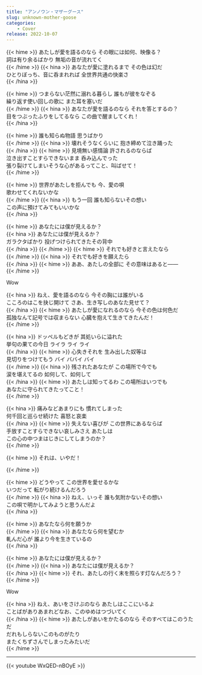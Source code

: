 ```yaml
---
title: "アンノウン・マザーグース"
slug: unknown-mother-goose
categories:
    - Cover
release: 2022-10-07
---
```


{{< hime >}}
あたしが愛を語るのなら その眼には如何、映像る？  
詞は有り余るばかり 無垢の音が流れてく  
{{< /hime >}}
{{< hina >}}
あなたが愛に塗れるまで その色は幻だ  
ひとりぼっち、音に呑まれれば 全世界共通の快楽さ  
{{< /hina >}}

{{< hime >}}
つまらない茫然に溺れる暮らし 誰もが彼をなぞる  
繰り返す使い回しの歌に また耳を塞いだ  
{{< /hime >}}
{{< hina >}}
あなたが愛を語るのなら それを答とするの？  
目をつぶったふりをしてるなら この曲で醒ましてくれ！  
{{< /hina >}}

{{< hime >}}
誰も知らぬ物語 思うばかり  
{{< /hime >}}
{{< hina >}}
壊れそうなくらいに 抱き締めて泣き踊った  
{{< /hina >}}
{{< hime >}}
見境無い感情論 許されるのならば  
泣き出すことすらできないまま 呑み込んでった  
張り裂けてしまいそうな心があるってこと、叫ばせて！  
{{< /hime >}}

{{< hime >}}
世界があたしを拒んでも 今、愛の唄  
歌わせてくれないかな  
{{< /hime >}}
{{< hina >}}
もう一回 誰も知らないその想い  
この声に預けてみてもいいかな  
{{< /hina >}}

{{< hime >}}
あなたには僕が見えるか？  
{{< hina >}}
あなたには僕が見えるか？  
ガラクタばかり 投げつけられてきたその背中  
{{< /hina >}}
{{< /hime >}}
{{< hime >}}
それでも好きと言えたなら  
{{< /hime >}}
{{< hina >}}
それでも好きを願えたら  
{{< /hina >}}
{{< hime >}}
ああ、あたしの全部に その意味はあると――  
{{< /hime >}}

Wow

{{< hina >}}
ねえ、愛を語るのなら 今その胸には誰がいる  
こころのはこを抉じ開けて さあ、生き写しのあなた見せて？  
{{< /hina >}}
{{< hime >}}
あたしが愛になれるのなら 今その色は何色だ  
孤独なんて記号では収まらない 心臓を抱えて生きてきたんだ！  
{{< /hime >}}

{{< hina >}}
ドッペルもどきが 其処いらに溢れた  
挙句の果ての今日 ライラ ライ ライ  
{{< /hina >}}
{{< hime >}}
心失きそれを 生み出した奴等は  
見切りをつけてもう バイ ババイ バイ  
{{< /hime >}}
{{< hina >}}
残されたあなたが この場所で今でも  
涙を堪えてるの 如何して、如何して  
{{< /hina >}}
{{< hime >}}
あたしは知ってるわ この場所はいつでも  
あなたに守られてきたってこと！  
{{< /hime >}}

{{< hina >}}
痛みなどあまりにも 慣れてしまった  
何千回と巡らせ続けた 喜怒と哀楽  
{{< /hina >}}
{{< hime >}}
失えない喜びが この世界にあるならば  
手放すことすらできない哀しみさえ あたしは  
この心の中つまはじきにしてしまうのか？  
{{< /hime >}}

{{< hime >}}
それは、いやだ！  

{{< /hime >}}

{{< hime >}}
どうやって この世界を愛せるかな  
いつだって 転がり続けるんだろう  
{{< /hime >}}
{{< hina >}}
ねえ、いっそ 誰も気附かないその想い  
この唄で明かしてみようと思うんだよ  
{{< /hina >}}

{{< hime >}}
あなたなら何を願うか  
{{< /hime >}}
{{< hina >}}
あなたなら何を望むか  
軋んだ心が 誰より今を生きているの  
{{< /hina >}}

{{< hime >}}
あなたには僕が見えるか？  
{{< /hime >}}
{{< hina >}}
あなたには僕が見えるか？  
{{< /hina >}}
{{< hime >}}
それ、あたしの行く末を照らす灯なんだろう？  
{{< /hime >}}

Wow

{{< hina >}}
ねえ、あいをさけぶのなら あたしはここにいるよ  
ことばがありあまれどなお、このゆめはつづいてく  
{{< /hina >}}
{{< hime >}}
あたしがあいをかたるのなら そのすべてはこのうただ  
だれもしらないこのものがたり  
またくちずさんでしまったみたいだ  
{{< /hime >}}

---

{{< youtube WxQED-nBOyE >}}